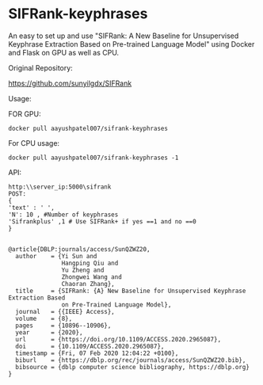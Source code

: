 # SIFRank-keyphrases
An easy to set up and use  "SIFRank: A New Baseline for Unsupervised Keyphrase Extraction Based on Pre-trained Language Model" using Docker and Flask on GPU as well as CPU.

Original Repository:

https://github.com/sunyilgdx/SIFRank

Usage:

FOR GPU:

```
docker pull aayushpatel007/sifrank-keyphrases

```

For CPU usage:

```
docker pull aayushpatel007/sifrank-keyphrases -1 

```

API:

```
http:\\server_ip:5000\sifrank
POST:
{
'text' : ' ',
'N': 10 , #Number of keyphrases
'Sifrankplus' ,1 # Use SIFRank+ if yes ==1 and no ==0
}
```

```

@article{DBLP:journals/access/SunQZWZ20,
  author    = {Yi Sun and
               Hangping Qiu and
               Yu Zheng and
               Zhongwei Wang and
               Chaoran Zhang},
  title     = {SIFRank: {A} New Baseline for Unsupervised Keyphrase Extraction Based
               on Pre-Trained Language Model},
  journal   = {{IEEE} Access},
  volume    = {8},
  pages     = {10896--10906},
  year      = {2020},
  url       = {https://doi.org/10.1109/ACCESS.2020.2965087},
  doi       = {10.1109/ACCESS.2020.2965087},
  timestamp = {Fri, 07 Feb 2020 12:04:22 +0100},
  biburl    = {https://dblp.org/rec/journals/access/SunQZWZ20.bib},
  bibsource = {dblp computer science bibliography, https://dblp.org}
}

```
